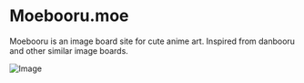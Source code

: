 # Moebooru.moe

Moebooru is an image board site for cute anime art. Inspired from danbooru and other similar image boards.

![Image](https://github.com/Tenpi/Moebooru.moe/blob/main/assets/misc/readme.png?raw=true)